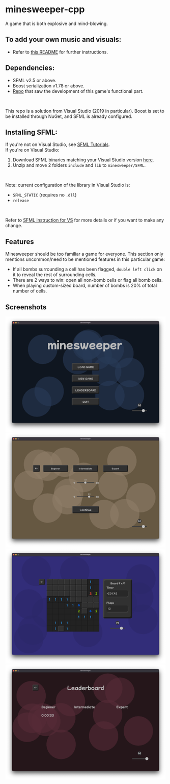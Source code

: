# minesweeper-cpp
A game that is both explosive and mind-blowing.

## To add your own music and visuals:
- Refer to [this README](https://github.com/sxweetlollipop2912/minesweeper-cpp/blob/main/game_release/windows/assets/music/README.md) for further instructions.

## Dependencies:
- SFML v2.5 or above.
- Boost serialization v1.78 or above.
- [Repo](https://github.com/phatalways-sleeping/firstgame_Minesweeper) that saw the development of this game's functional part.
<br>

This repo is a solution from Visual Studio (2019 in particular). Boost is set to be installed through NuGet, and SFML is already configured.

## Installing SFML:
If you're not on Visual Studio, see [SFML Tutorials](https://www.sfml-dev.org/tutorials/2.5/).
<br>
If you're on Visual Studio:
1. Download SFML binaries matching your Visual Studio version [here](https://www.sfml-dev.org/download/sfml/2.5.1/).
2. Unzip and move 2 folders `include` and `lib` to `minesweeper/SFML`.
<br>

Note: current configuration of the library in Visual Studio is:
- `SFML_STATIC` (requires no `.dll`)
- `release`
<br>

Refer to [SFML instruction for VS](https://www.sfml-dev.org/tutorials/2.5/start-vc.php) for more details or if you want to make any change.

## Features
Minesweeper should be too familiar a game for everyone. This section only mentions uncommon/need to be mentioned features in this particular game:
- If all bombs surrounding a cell has been flagged, `double left click` on it to reveal the rest of surrounding cells.
- There are 2 ways to win: open all non-bomb cells or flag all bomb cells.
- When playing custom-sized board, number of bombs is 20% of total number of cells.


## Screenshots
<img src="https://github.com/sxweetlollipop2912/minesweeper-cpp/blob/main/game_release/screenshots/menu.png" alt="menu" width="600"/>
<img src="https://github.com/sxweetlollipop2912/minesweeper-cpp/blob/main/game_release/screenshots/difficulty.png" alt="difficulty" width="600"/>
<img src="https://github.com/sxweetlollipop2912/minesweeper-cpp/blob/main/game_release/screenshots/ingame.png" alt="in-game" width="600"/>
<img src="https://github.com/sxweetlollipop2912/minesweeper-cpp/blob/main/game_release/screenshots/leaderboard.png" alt="leaderboard" width="600"/>
